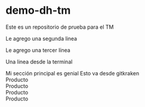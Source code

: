 # demo-dh-tm
Este es un repositorio de prueba para el TM

Le agrego una segunda linea

Le agrego una tercer línea

Una linea desde la terminal

<section id="principal">
	Mi sección principal es genial
	Esto va desde gitkraken
</section>

<section id="productos">
  <article>
    Producto
  </article>
  <article>
    Producto
  </article>
  <article>
    Producto
  </article>
  <article>
    Producto
  </article>
</section>
